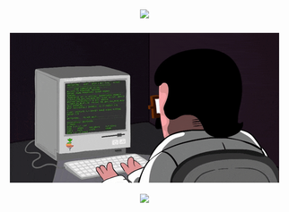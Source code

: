 <!-- 动态打字效果 -->
<h1 align="center">
  <a href="https://sunguoqi.com/">
    <img src="https://readme-typing-svg.herokuapp.com/?lines=%22B-tree...%2CJVM...%22;Uh...Hi!A%20bit%20tense%20here!&center=true&size=27">
  </a>
</h1>

<!-- 敲代码的图片 -->
<div align="center" ><img order-radius="100px" src="https://github.com/janwee-sha/janwee-sha/blob/main/material/typing_code.gif"/></div>
<br>

<!-- 贪吃蛇代码贡献图 -->
<div align="center"><img src="https://cdn.jsdelivr.net/gh/janwee-sha/janwee-sha/contribution-snake/github-contribution-grid-snake.svg" /></div>